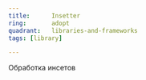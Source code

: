 ```yaml
---
title:      Insetter
ring:       adopt
quadrant:   libraries-and-frameworks
tags: [library]

---
```


Обработка инсетов

